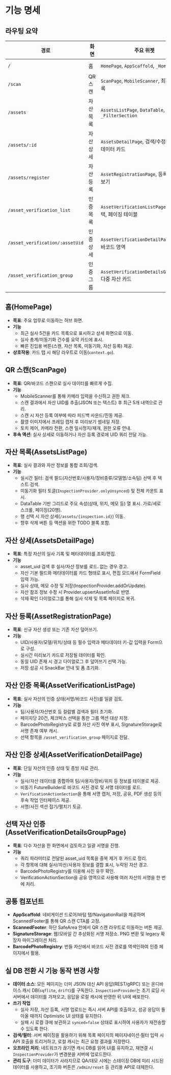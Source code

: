 # 기능 명세

## 라우팅 요약
| 경로 | 화면 | 주요 위젯 | 상태 의존성 |
| --- | --- | --- | --- |
| `/` | 홈 | `HomePage`, `AppScaffold`, `_HomeCard` | `InspectionProvider.items`, `recent`, `unsyncedCount` |
| `/scan` | QR 스캔 | `ScanPage`, `MobileScanner`, 최근 스캔 목록 | `InspectionProvider.assetExists`, `addOrUpdate` |
| `/assets` | 자산 목록 | `AssetsListPage`, `DataTable`, `_FilterSection` | `InspectionProvider.items`, `assetOf`, `setOnlyUnsynced` |
| `/assets/:id` | 자산 상세 | `AssetsDetailPage`, 검색/수정 폼, 메타데이터 카드 | `InspectionProvider.findById`, `assetOf`, `upsertAssetInfo` |
| `/assets/register` | 자산 등록 | `AssetRegistrationPage`, 등록 폼, 미리보기 | `InspectionProvider.assetExists`, `upsertAssetInfo` |
| `/asset_verification_list` | 인증 목록 | `AssetVerificationListPage`, 배치 선택, 페이징 테이블 | `InspectionProvider.items`, `assetOf`, `userOf` |
| `/asset_verification/:assetUid` | 인증 상세 | `AssetVerificationDetailPage`, 서명/바코드 영역 | `InspectionProvider.latestByAssetUid`, `assetOf` |
| `/asset_verification_group` | 인증 그룹 | `AssetVerificationDetailsGroupPage`, 다중 자산 카드 | `InspectionProvider.assetOf`, `latestByAssetUid` |

## 홈(HomePage)
- **목표**: 주요 업무로 이동하는 허브 화면.
- **기능**
  - 최근 실사 5건을 카드 목록으로 표시하고 상세 화면으로 이동.
  - 실사 총계/미동기화 건수를 요약 카드에 표시.
  - 빠른 진입용 버튼(스캔, 자산 목록, 미동기화, 자산 등록) 제공.
- **상호작용**: 카드 탭 시 해당 라우트로 이동(`context.go`).

## QR 스캔(ScanPage)
- **목표**: QR/바코드 스캔으로 실사 데이터를 빠르게 수집.
- **기능**
  - MobileScanner를 통해 카메라 입력을 수신하고 권한 체크.
  - 스캔 결과에서 자산 UID를 추출(JSON 또는 텍스트) 후 최근 5개 내역으로 관리.
  - 스캔 시 자산 등록 여부에 따라 피드백 사운드/진동 제공.
  - 촬영 이미지에서 프레임 캡처 후 미리보기 썸네일 저장.
  - 토치 제어, 카메라 전환, 스캔 일시정지/재개, 권한 오류 안내.
- **후속 액션**: 실사 상세로 이동하거나 자산 등록 경로에 UID 쿼리 전달 가능.

## 자산 목록(AssetsListPage)
- **목표**: 실사 결과와 자산 정보를 통합 조회/검색.
- **기능**
  - 실시간 필터: 검색 필드(자산번호/사용자/장비종류/모델명/소속팀) 선택 후 텍스트 검색.
  - 미동기화 필터 토글(`InspectionProvider.onlyUnsynced`) 및 전체 카운트 표시.
  - DataTable 기반 그리드로 주요 속성(상태, 위치, 메모 등) 열 표시. 가로/세로 스크롤, 페이징(20행).
  - 행 선택 시 자산 상세(`/assets/{inspection.id}`) 이동.
  - 향후 삭제 버튼 등 액션을 위한 TODO 블록 포함.

## 자산 상세(AssetsDetailPage)
- **목표**: 특정 자산의 실사 기록 및 메타데이터를 조회/편집.
- **기능**
  - asset_uid 검색 후 실사/자산 정보를 로드. 없는 경우 경고.
  - 자산 기본 필드와 메타데이터를 카드 형태로 표시, 편집 모드에서 FormField 입력 가능.
  - 실사 상태, 메모 수정 및 저장(InspectionProvider.addOrUpdate).
  - 자산 참조 정보 수정 시 Provider.upsertAssetInfo로 반영.
  - 삭제 확인 다이얼로그를 통해 실사 삭제 및 목록 페이지로 복귀.

## 자산 등록(AssetRegistrationPage)
- **목표**: 신규 자산 생성 또는 기존 자산 덮어쓰기.
- **기능**
  - UID/사용자/모델/위치/상태 등 필수 입력과 메타데이터 키-값 입력을 Form으로 구성.
  - 실시간 미리보기 카드로 저장될 데이터를 확인.
  - 동일 UID 존재 시 경고 다이얼로그 후 덮어쓰기 선택 가능.
  - 저장 성공 시 SnackBar 안내 및 폼 초기화.

## 자산 인증 목록(AssetVerificationListPage)
- **목표**: 실사 자산의 인증 상태(서명/바코드 사진)를 일괄 검토.
- **기능**
  - 팀/사용자/자산번호 등 컬럼별 검색과 필터 초기화.
  - 페이지당 20건, 체크박스 선택을 통한 그룹 액션 대상 지정.
  - BarcodePhotoRegistry로 로컬 자산 사진 여부 표시, SignatureStorage로 서명 존재 여부 캐시.
  - 선택 항목을 `/asset_verification_group` 페이지로 전달.

## 자산 인증 상세(AssetVerificationDetailPage)
- **목표**: 단일 자산의 인증 상태 및 증빙 자료 관리.
- **기능**
  - 실사/자산 데이터를 종합하여 팀/사용자/장비/위치 등 정보를 테이블로 제공.
  - 비동기 FutureBuilder로 바코드 사진 경로 및 서명 데이터를 로드.
  - `VerificationActionSection`을 통해 서명 캡처, 저장, 공유, PDF 생성 등의 후속 작업 인터페이스 제공.
  - 서명/사진 섹션 접기/펼치기 토글.

## 선택 자산 인증(AssetVerificationDetailsGroupPage)
- **목표**: 다수 자산을 한 화면에서 검토하고 일괄 서명을 진행.
- **기능**
  - 쿼리 파라미터로 전달된 asset_uid 목록을 중복 제거 후 카드로 정리.
  - 각 항목에 대해 실사/자산/사용자 정보를 결합 표시, 누락된 자산 경고.
  - BarcodePhotoRegistry를 이용해 사진 유무 확인.
  - VerificationActionSection을 공유 영역으로 사용해 여러 자산의 서명을 한 번에 처리.

## 공통 컴포넌트
- **AppScaffold**: 네비게이션 드로어/바텀 탭/NavigationRail을 제공하며 ScannedFooter를 통해 QR 스캔 CTA를 고정.
- **ScannedFooter**: 하단 SafeArea 안에서 QR 스캔 라우트로 이동하는 버튼 제공.
- **SignatureStorage**: 웹/모바일 간 추상화된 서명 저장소. PNG 변환 및 legacy 확장자 마이그레이션 처리.
- **BarcodePhotoRegistry**: 번들 자산에서 바코드 사진 경로를 역색인하여 인증 페이지에서 활용.

## 실 DB 전환 시 기능 동작 변경 사항
- **데이터 소스**: 모든 페이지는 더미 JSON 대신 API 응답(REST/gRPC) 또는 온디바이스 캐시 DB(`sqflite`, `drift`)를 구독한다. `InspectionProvider`는 초기 로딩 시 서버에서 데이터를 가져오고, 응답을 로컬 캐시에 반영한 뒤 UI에 배포한다.
- **쓰기 작업**
  - 실사 저장, 자산 등록, 서명 업로드는 즉시 서버 API를 호출하고, 성공 응답이 돌아올 때까지 Optimistic UI 상태를 유지한다.
  - 실패 시 로컬 큐에 보관하고 `synced=false` 상태로 표시하여 사용자가 재전송할 수 있도록 한다.
- **검색/필터**: 서버 페이징을 활용하기 위해 목록 페이지의 페이지네이션·필터 입력 시 API 호출을 트리거하고, 로컬 캐시는 최근 요청 결과를 저장한다.
- **오프라인 처리**: 네트워크가 끊기면 캐시 DB를 읽어 UI를 유지하고, 재연결 시 `InspectionProvider`가 변경분을 서버에 업로드한다.
- **관리 도구**: 더미 데이터가 사라지므로 QA/데모 시에는 스테이징 DB에 미리 시드된 데이터를 사용하고, 초기화 버튼은 `/admin/reset` 등 관리용 API로 대체한다.

